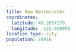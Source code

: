 ```yaml
---
title: New Westminster
coordinates:
  latitude: 49.2057179
  longitude: -122.910956
location_type: city
population: 78916
---
```

